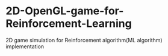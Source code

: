 # 2D-OpenGL-game-for-Reinforcement-Learning
2D game simulation for Reinforcement algorithm(ML algorithm) implementation 
